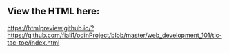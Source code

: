 ## View the HTML here: 
https://htmlpreview.github.io/?https://github.com/fiali1/odinProject/blob/master/web_development_101/tic-tac-toe/index.html
